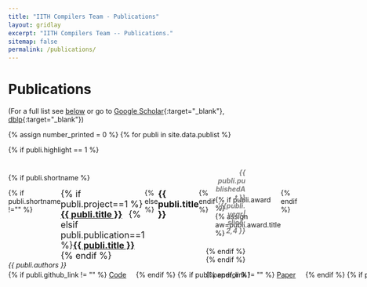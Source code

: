 ```yaml
---
title: "IITH Compilers Team - Publications"
layout: gridlay
excerpt: "IITH Compilers Team -- Publications."
sitemap: false
permalink: /publications/
---
```



# Publications


(For a full list see [below](#full-list) or go to [Google Scholar](https://scholar.google.ch/citations?user=3qZCtWYAAAAJ&hl=en){:target="_blank"}, [dblp](https://dblp.org/pers/hd/u/Upadrasta:Ramakrishna){:target="_blank"})

<style>
  .trophyimage {
    position: relative;
    top: -13px;
    height: 20px;
}

.trophyimage:hover:after {   
    position: relative;
    content: var(--content,"");
    display: inline-block;
    left: 24px;
    top: -40px;    
    background-color: rgba(241, 242, 179, 0.985);
    color: red;
    width: auto;
    
}
</style>

{% assign number_printed = 0 %}
{% for publi in site.data.publist %}

{% if publi.highlight == 1 %}

<div style="position:relative; top:10px;">  
    
  
  <div style="float:left; width:80%;position:relative; top:2px;">
  
  
  {% if publi.shortname %}
  
  <div style="width:auto;display:flex;">
  {% if publi.shortname !="" %}    
  <p style="margin:0;padding:0;border:0;font-size:large;">{% if publi.project==1 %} <strong><a href="{{site.url}}{{site.baseurl}}/projects/{{publi.shortname}}" target="_blank">{{ publi.title }}</a> &nbsp; </strong>{% elsif publi.publication==1 %}<strong><a href="{{site.url}}{{site.baseurl}}/publications/{{publi.shortname }}" target="_blank">{{ publi.title }}</a> &nbsp; </strong>
   {% endif %}</p>
  {% else %}

  <p style="margin:0;padding:0;border:0;font-size:large;"><strong>{{ publi.title }}</strong></p>
  {% endif %}

  {% if publi.award %}   
  {% assign aw=publi.award.title %} 
  <div class="trophyimage" style="--content:'{{aw}}';">
  <img src="/images/trophy.jpeg" alt="Trophy" style="height:20px;">  
  </div> 
  <script> 
  var a='{{aw}}';
  console.log(a); 
    document.querySelectorAll('trophyimage')[1].style.setProperty("--content", a);
  </script>
 {% endif %} 
  </div>

  <div>  
  <p style="margin:0;padding:0;border:0;padding-bottom:3px;"><em>{{ publi.authors }}</em></p>   
  </div>
  
  <div style="display:inline;" >
  <nobr>
  {% if publi.github_link != "" %}
  <a class=badge href="{{publi.github_link}}">Code</a>&nbsp;&nbsp;&nbsp;&nbsp; 
  {% endif %}
  <!-- {% if publi.citation != "" %}
  <a class=badge href="{{publi.citation}}">Cite</a>&nbsp;&nbsp;&nbsp;&nbsp;
  {% endif %} -->
  {% if publi.paper_link != "" %}
  <a class=badge href="{{publi.paper_link}}">Paper</a>&nbsp;&nbsp;&nbsp;&nbsp;
  {% endif %}
  {% if publi.poster_link !="" %}
  <a class=badge href="{{publi.poster_link}}">Poster</a>&nbsp;&nbsp;&nbsp;&nbsp; 
  {% endif %}
  {% if publi.slides_link != "" %}
  <a class=badge href="{{publi.slides_link}}">Slides</a>&nbsp;&nbsp;&nbsp;&nbsp;
  {% endif %}
  {% if publi.videos_link != "" %}
  <a class=badge href="{{publi.videos_link}}">Video</a>&nbsp;&nbsp;&nbsp;&nbsp;
  {% endif %}
  {% if publi.arxiv_link != "" %}
  <a class=badge href="{{publi.arxiv_link}}">arXiv</a>&nbsp;&nbsp;&nbsp;&nbsp;
  {% endif %}
  </nobr>
  </div>

  <div style="margin-top:25px;">
  <p></p>
  </div>
  </div>
  
  <div style="float:left; width:20%;position:relative; top:-15px;">
  <p style="margin:20px;padding:0;border:0;font-weight:bold;text-align:right; color:grey"><em>{{ publi.publishedAt }}</em>  <em>'{{publi.year| slice: 2,4 }}</em></p>
  </div>
  
 
</div>

{% endif %}
{% endif %}

{% endfor %} 

<p> &nbsp; </p> 



